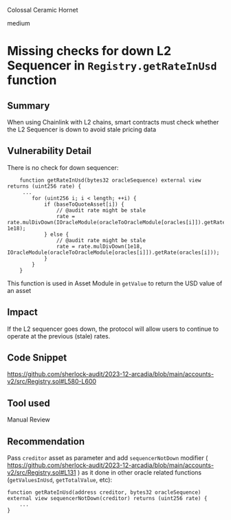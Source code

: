 Colossal Ceramic Hornet

medium

# Missing checks for down L2 Sequencer in `Registry.getRateInUsd` function

## Summary

When using Chainlink with L2 chains, smart contracts must check whether the L2 Sequencer is down to avoid stale pricing data

## Vulnerability Detail

There is no check for down sequencer:

```solidity
    function getRateInUsd(bytes32 oracleSequence) external view returns (uint256 rate) {
     ...
        for (uint256 i; i < length; ++i) {
            if (baseToQuoteAsset[i]) {
                // @audit rate might be stale
                rate = rate.mulDivDown(IOracleModule(oracleToOracleModule[oracles[i]]).getRate(oracles[i]), 1e18);
            } else {
                // @audit rate might be stale
                rate = rate.mulDivDown(1e18, IOracleModule(oracleToOracleModule[oracles[i]]).getRate(oracles[i]));
            }
        }
    }
```

This function is used in Asset Module in `getValue` to return the USD value of an asset

## Impact

If the L2 sequencer goes down, the protocol will allow users to continue to operate at the previous (stale) rates.

## Code Snippet

https://github.com/sherlock-audit/2023-12-arcadia/blob/main/accounts-v2/src/Registry.sol#L580-L600

## Tool used

Manual Review

## Recommendation

Pass `creditor` asset as parameter and add `sequencerNotDown` modifier ( https://github.com/sherlock-audit/2023-12-arcadia/blob/main/accounts-v2/src/Registry.sol#L131 ) as it done in other oracle related functions (`getValuesInUsd`, `getTotalValue`, etc):

```solidity
function getRateInUsd(address creditor, bytes32 oracleSequence) external view sequencerNotDown(creditor) returns (uint256 rate) {
    ...
}
```